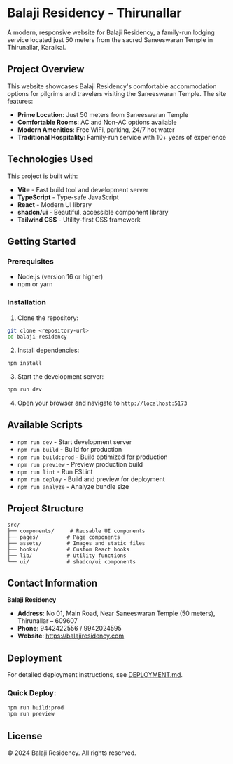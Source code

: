# Balaji Residency - Thirunallar

A modern, responsive website for Balaji Residency, a family-run lodging service located just 50 meters from the sacred Saneeswaran Temple in Thirunallar, Karaikal.

## Project Overview

This website showcases Balaji Residency's comfortable accommodation options for pilgrims and travelers visiting the Saneeswaran Temple. The site features:

- **Prime Location**: Just 50 meters from Saneeswaran Temple
- **Comfortable Rooms**: AC and Non-AC options available
- **Modern Amenities**: Free WiFi, parking, 24/7 hot water
- **Traditional Hospitality**: Family-run service with 10+ years of experience

## Technologies Used

This project is built with:

- **Vite** - Fast build tool and development server
- **TypeScript** - Type-safe JavaScript
- **React** - Modern UI library
- **shadcn/ui** - Beautiful, accessible component library
- **Tailwind CSS** - Utility-first CSS framework

## Getting Started

### Prerequisites

- Node.js (version 16 or higher)
- npm or yarn

### Installation

1. Clone the repository:
```bash
git clone <repository-url>
cd balaji-residency
```

2. Install dependencies:
```bash
npm install
```

3. Start the development server:
```bash
npm run dev
```

4. Open your browser and navigate to `http://localhost:5173`

## Available Scripts

- `npm run dev` - Start development server
- `npm run build` - Build for production
- `npm run build:prod` - Build optimized for production
- `npm run preview` - Preview production build
- `npm run lint` - Run ESLint
- `npm run deploy` - Build and preview for deployment
- `npm run analyze` - Analyze bundle size

## Project Structure

```
src/
├── components/     # Reusable UI components
├── pages/         # Page components
├── assets/        # Images and static files
├── hooks/         # Custom React hooks
├── lib/           # Utility functions
└── ui/            # shadcn/ui components
```

## Contact Information

**Balaji Residency**
- **Address**: No 01, Main Road, Near Saneeswaran Temple (50 meters), Thirunallar – 609607
- **Phone**: 9442422556 / 9942024595
- **Website**: https://balajiresidency.com

## Deployment

For detailed deployment instructions, see [DEPLOYMENT.md](./DEPLOYMENT.md).

### Quick Deploy:
```bash
npm run build:prod
npm run preview
```

## License

© 2024 Balaji Residency. All rights reserved.
